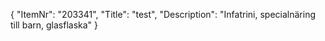 {
  "ItemNr": "203341",
  "Title": "test",
  "Description": "Infatrini, specialnäring till barn, glasflaska"
}